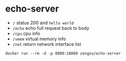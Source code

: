 # echo-server

- `/` status 200 and `hello world`
- `/echo` echo full request back to body
- `/cpu` cpu info
- `/vmem` virtual memory info
- `/net` return network interface list

```
docker run --rm -d -p 8080:18080 zengxu/echo-server
```